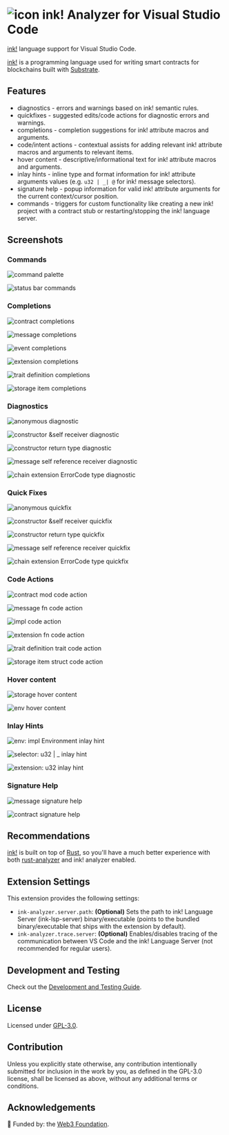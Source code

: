 # ![icon](/images/iconx32.png 'icon') ink! Analyzer for Visual Studio Code

[ink!](https://use.ink/) language support for Visual Studio Code.

[ink!](https://use.ink/) is a programming language used for writing smart contracts for blockchains built with
[Substrate](https://substrate.io/).

## Features

- diagnostics - errors and warnings based on ink! semantic rules.
- quickfixes - suggested edits/code actions for diagnostic errors and warnings.
- completions - completion suggestions for ink! attribute macros and arguments.
- code/intent actions - contextual assists for adding relevant ink! attribute macros and arguments to relevant items.
- hover content - descriptive/informational text for ink! attribute macros and arguments.
- inlay hints - inline type and format information for ink! attribute arguments values 
  (e.g. `u32 | _| @` for ink! message selectors).
- signature help - popup information for valid ink! attribute arguments for the current context/cursor position.
- commands - triggers for custom functionality like creating a new ink! project with a contract stub or
  restarting/stopping the ink! language server.

## Screenshots

### Commands

![command palette](/images/screenshots/command-palette.png 'command palette')

![status bar commands](/images/screenshots/status-bar-item.png 'status bar commands')

### Completions

![contract completions](/images/screenshots/completion-2.png 'contract completions')

![message completions](/images/screenshots/completion.png 'message completions')

![event completions](/images/screenshots/completion-6.png 'event completions')

![extension completions](/images/screenshots/completion-3.png 'extension completions')

![trait definition completions](/images/screenshots/completion-4.png 'trait definition completions')

![storage item completions](/images/screenshots/completion-5.png 'storage item completions')

### Diagnostics

![`anonymous` diagnostic](/images/screenshots/diagnostic-5.png '`anonymous` diagnostic')

![constructor `&self` receiver diagnostic](/images/screenshots/diagnostic.png 'constructor `&self` receiver diagnostic')

![constructor return type diagnostic](/images/screenshots/diagnostic-4.png 'constructor return type diagnostic')

![message self reference receiver diagnostic](/images/screenshots/diagnostic-3.png 'message self reference receiver diagnostic')

![chain extension `ErrorCode` type diagnostic](/images/screenshots/diagnostic-2.png 'chain extension `ErrorCode` type diagnostic')

### Quick Fixes

![`anonymous` quickfix](/images/screenshots/quickfix.png '`anonymous` quickfix')

![constructor `&self` receiver quickfix](/images/screenshots/quickfix-2.png 'constructor `&self` receiver quickfix')

![constructor return type quickfix](/images/screenshots/quickfix-3.png 'constructor return type quickfix')

![message self reference receiver quickfix](/images/screenshots/quickfix-4.png 'message self reference receiver quickfix')

![chain extension `ErrorCode` type quickfix](/images/screenshots/quickfix-5.png 'chain extension `ErrorCode` type quickfix')

### Code Actions

![contract `mod` code action](/images/screenshots/code-action.png 'contract `mod` code action')

![message `fn` code action](/images/screenshots/code-action-2.png 'message `fn` code action')

![`impl` code action](/images/screenshots/code-action-3.png '`impl` code action')

![extension `fn` code action](/images/screenshots/code-action-4.png 'extension `fn` code action')

![trait definition `trait` code action](/images/screenshots/code-action-5.png 'trait definition `trait` code action')

![storage item `struct` code action](/images/screenshots/code-action-6.png 'storage item `struct` code action')

### Hover content

![`storage` hover content](/images/screenshots/hover.png '`storage` hover content')

![`env` hover content](/images/screenshots/hover-2.png '`env` hover content')

### Inlay Hints

![`env: impl Environment` inlay hint](/images/screenshots/inlay-hint.png '`env: impl Environment` inlay hint')

![`selector: u32 | _` inlay hint](/images/screenshots/inlay-hint-2.png '`selector: u32 | _` inlay hint')

![`extension: u32` inlay hint](/images/screenshots/inlay-hint-3.png '`extension: u32` inlay hint')

### Signature Help

![`message` signature help](/images/screenshots/signature-help-3.png '`message` signature help')

![`contract` signature help](/images/screenshots/signature-help-2.png '`contract` signature help')

## Recommendations

[ink!](https://use.ink/) is built on top of [Rust](https://www.rust-lang.org/), so you'll have a much better experience
with both [rust-analyzer](https://marketplace.visualstudio.com/items?itemName=rust-lang.rust-analyzer) and
ink! analyzer enabled.

## Extension Settings

This extension provides the following settings:

- `ink-analyzer.server.path`: **(Optional)** Sets the path to ink! Language Server (ink-lsp-server) binary/executable
  (points to the bundled binary/executable that ships with the extension by default).
- `ink-analyzer.trace.server`: **(Optional)** Enables/disables tracing of the communication between VS Code and
  the ink! Language Server (not recommended for regular users).

## Development and Testing

Check out the [Development and Testing Guide](/DEVELOPMENT.md).

## License

Licensed under [GPL-3.0](/LICENSE).

## Contribution

Unless you explicitly state otherwise, any contribution intentionally submitted for inclusion in the work by you,
as defined in the GPL-3.0 license, shall be licensed as above, without any additional terms or conditions.

## Acknowledgements

🌱 Funded by: the [Web3 Foundation](https://web3.foundation/).
